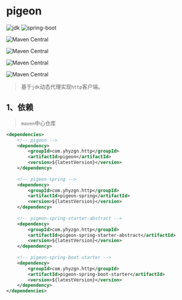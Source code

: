# pigeon

![jdk](https://img.shields.io/badge/jdk-1.8%2B-critical) ![spring-boot](https://img.shields.io/badge/spring--boot-2.5.0-yellowgreen) 

![Maven Central](https://img.shields.io/maven-central/v/com.yhyzgn.http/pigeon?color=orange&label=pigeon&style=flat-square&logo=java) 

![Maven Central](https://img.shields.io/maven-central/v/com.yhyzgn.http/pigeon-spring?color=green&label=pigeon-spring&style=flat-square&logo=spring) 

![Maven Central](https://img.shields.io/maven-central/v/com.yhyzgn.http/pigeon-spring-starter-abstract?color=blueviolet&label=pigeon-spring-starter-abstract&style=flat-square&logo=spring) 

![Maven Central](https://img.shields.io/maven-central/v/com.yhyzgn.http/pigeon-spring-boot-starter?color=brightgreen&label=pigeon-spring-boot-starter&style=flat-square&logo=springboot) 



> 基于`jdk`动态代理实现`http`客户端。



## 1、依赖

> `maven`中心仓库

```xml
<dependencies>
    <!-- pigeon -->
	<dependency>
    	<groupId>com.yhyzgn.http</groupId>
        <artifactId>pigeon</artifactId>
        <version>${latestVersion}</version>
    </dependency>
    
    <!-- pigeon-spring -->
	<dependency>
    	<groupId>com.yhyzgn.http</groupId>
        <artifactId>pigeon-spring</artifactId>
        <version>${latestVersion}</version>
    </dependency>
    
    <!-- pigeon-spring-starter-abstract -->
	<dependency>
    	<groupId>com.yhyzgn.http</groupId>
        <artifactId>pigeon-spring-starter-abstract</artifactId>
        <version>${latestVersion}</version>
    </dependency>
    
    <!-- pigeon-spring-boot-starter -->
	<dependency>
    	<groupId>com.yhyzgn.http</groupId>
        <artifactId>pigeon-spring-boot-starter</artifactId>
        <version>${latestVersion}</version>
    </dependency>
</dependencies>
```


